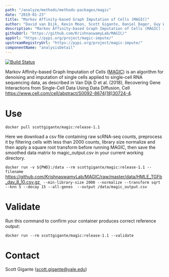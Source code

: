 ```yaml
---
path: "/analyze/methods/methods-packages/magic"
date: "2019-01-23"
title: "Markov Affinity-based Graph Imputation of Cells (MAGIC)"
author: "David van Dijk, Kevin Moon, Scott Gigante, Daniel Dager, Guy Wolf, Smita Krishnaswamy"
description: "Markov Affinity-based Graph Imputation of Cells (MAGIC) is an algorithm for denoising and imputation of single cells applied to single-cell RNA sequencing data"
githubUrl: "https://github.com/KrishnaswamyLab/MAGIC/"
appUrl: "https://pypi.org/project/magic-impute/"
upstreamRegistryUrl: "https://pypi.org/project/magic-impute/"
componentName: "analysisDetail"
---
```

[![Build Status](https://travis-ci.com/KrishnaswamyLab/MAGIC.svg?branch=master)](https://travis-ci.com/KrishnaswamyLab/MAGIC#)

Markov Affinity-based Graph Imputation of Cells ([MAGIC](https://pypi.org/project/magic-impute/)) is an algorithm for denoising and imputation of single cells applied to single-cell RNA sequencing data, as described in Van Dijk D et al. (2018), Recovering Gene Interactions from Single-Cell Data Using Data Diffusion, Cell https://www.cell.com/cell/abstract/S0092-8674(18)30724-4.

# Use

`docker pull scottgigante/magic:release-1.1`

Here we download a csv file containing raw scRNA-seq counts, preprocess it by filtering cells with less than 2000 counts, library size normalize and then apply a square root transform before running MAGIC, then save the smoothed data matrix to magic_output.csv in your current working directory.

`docker run -v ${PWD}:/data --rm scottgigante/magic:release-1.1 --filename `[ https://github.com/KrishnaswamyLab/MAGIC/raw/master/data/HMLE_TGFb_day_8_10.csv.gz ](https://github.com/KrishnaswamyLab/MAGIC/raw/master/data/HMLE_TGFb_day_8_10.csv.gz)` --min-library-size 2000 --normalize --transform sqrt --knn 5 --decay 15 --all-genes  --output /data/magic_output.csv`


# Validate 
Run this command to confirm your container produces correct reference output:

`docker run --rm scottgigante/magic:release-1.1 --validate`

# Contact
Scott Gigante (<a href="mailto://scott.gigante@yale.edu">scott.gigante@yale.edu</a>)